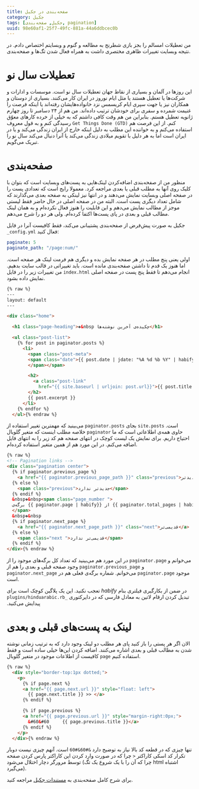 ```yaml
---
title: صفحه‌بندی در جکیل
category: جکیل
tags: [جکیل, صفحه‌بندی, pagination]
uuid: 98e60af1-25f7-49fc-881a-44a6ddbcec0b
---
```


من تعطیلات امسالم را بجز بازی شطرنج به مطالعه و گنوم و وبسایتم اختصاص دادم. در نتیجه وبسایت تغییرات ظاهری مختصری داشت به همراه فعال شدن تگ‌ها و صفحه‌بندی.

# تعطیلات سال نو
این روزها در آلمان و بسیاری از نقاط جهان تعطیلات سال نو است. موسسات و ادارات و شرکت‌ها یا تعطیل هستند یا مثل ایام نوروز در ایران کار می‌کنند. بسیاری از دوستان و همکاران نیز یا جهت سپری ایام کریسمس نزد خانواده‌هایشان رفته‌اند یا اینکه فرصت را غنیمت شمرده و سفری برای خودشان ترتیب داده‌اند. من هم از ۲۴ دسامبر تا روز چهارم ژانویه تعطیل هستم. بنابراین من هم وقت کافی داشتم که به خیلی از خرده کارهای معوّق رسیدگی کنم و به قول معروف `Get Things Done (GTD)` کنم. از این فرصت هم استفاده می‌کنم و به خواننده این مطلب به دلیل اینکه خارج از ایران زندگی می‌کند و یا در ایران است اما به هر دلیل با تقویم میلادی زندگی می‌کند یا آنرا دنبال می‌کند سال نو را تبریک می‌گویم.

# صفحه‌بندی
منظور من از صفحه‌بندی اضافه‌کردن لینک‌هایی به پست‌های وبسایت است که بتوان با کلیک روی آنها به مطلب قبلی یا بعدی مراجعه کرد. معمولا رایج است که تعدادی پست را در صفحه اصلی وبسایت نمایش می‌دهند و در انتها نیز لینکی به صفحه بعدی می‌گذارند که شامل تعداد دیگری پست است. البته من در صفحه اصلی در حال حاضر فقط لیستی موجز از مطالب نمایش می‌دهم و این قابلیت را هنوز فعال نکرده‌ام و به همان لینک مطالب قبلی و بعدی در پای پست‌ها اکتفا کرده‌ام. ولی هر دو را شرح می‌دهم.


جکیل به صورت پیش‌فرض از صفحه‌بندی پشتیبانی می‌کند، فقط کافیست آنرا در فایل `_config.yml` فعال کنید:

~~~yaml
paginate: 5
paginate_path: "/page:num/"
~~~

اولی یعنی پنج مطلب در هر صفحه نمایش بده و دیگری هم فرمت لینک هر صفحه است. اما هنوز یک قدم تا داشتن صفحه‌بندی مانده است. باید تغییراتی در قالب سایت بدهیم. من تغییرات زیر را در فایل `index.html` انجام می‌دهم تا فقط پنج پست در صفحه اصلی نمایش داده بشود.

~~~ html
{% raw %}
---
layout: default
---

<div class="home">

  <h1 class="page-heading">❖&nbsp چکیده‌ی آخرین نوشته‌ها</h1>

  <ul class="post-list">
    {% for post in paginator.posts %}
      <li>
        <span class="post-meta">
        <span class="date">{{ post.date | jdate: "%A %d %b %Y" | habify }}
        </span></span>

        <h2>
          <a class="post-link" 
            href="{{ site.baseurl | urljoin: post.url}}">{{ post.title }}</a>
        </h2>
        {{ post.excerpt }}
      </li>
    {% endfor %}
  </ul>{% endraw %}
~~~

می‌بینید که مهمترین تغییر استفاده از `paginator.posts` بجای `site.posts` است. خلاصه مطلب اینست که متغیر گلوبال `paginator` حاوی همه‌ی اطلاعاتی است که ما احتیاج داریم. برای نمایش یک لیست کوچک در انتهای صفحه هم کد زیر را به انتهای فایل اضافه می‌کنم. در این مورد هم از همین متغیر استفاده کرده‌ام.

~~~ html
{% raw %}
<!-- Pagination links -->
<div class="pagination center">
  {% if paginator.previous_page %}
    <a href="{{ paginator.previous_page_path }}" class="previous">جدیدتر</a>
  {% else %}
    <span class="previous">جدیدتر ندارد</span>
  {% endif %}
  &nbsp❖&nbsp<span class="page_number ">
  برگه‌ی {{ paginator.page | habify}} از {{ paginator.total_pages | habify}}
  </span> 
  &nbsp❖&nbsp
  {% if paginator.next_page %}
    <a href="{{ paginator.next_page_path }}" class="next">قدیمی‌تر</a>
  {% else %}
    <span class="next ">قدیمی‌تر ندارد</span>
  {% endif %}
</div>{% endraw %}
~~~

در این مورد هم می‌بینید که تعداد کل برگه‌های موجود را از `paginator.page` می‌خوانم و وجود صفحه قبلی و بعدی را هم از `paginator.previous_page` و `paginator.next_page` می‌خوانم. شماره برگه‌ی فعلی هم در `paginator.page` موجود است.

در ضمن از بکارگیری فیلتری بنام ‫‫_habify_ تعجب نکنید. این یک پلاگین کوچک است برای تبدیل کردن ارقام لاتین به معادل فارسی که در دایرکتوری `_plugins/hinduarabic.rb` پیدایش می‌کنید.


# لینک به پست‌های قبلی و بعدی
الان اگر هر پستی را باز کنید پای هر مطلب دو لینک وجود دارد که به ترتیب زمانی نوشته شدن به مطالب قبلی و بعدی اشاره می‌کنند. اضافه کردن این‌ها خیلی ساده است و فقط کافیست از اطلاعات موجود در متغیر گلوبال `page` استفاده کنیم.

~~~ html
{% raw %}
  <div style="border-top:1px dotted;">
    <p>
      {% if page.next %}
      <a href="{{ page.next.url }}" style="float: left"> 
        {{ page.next.title }} >> </a>
      {% endif %}

      {% if page.previous %}
      <a href="{{ page.previous.url }}" style="margin-right:0px;">
        &#60&#60	 {{ page.previous.title }}</a>
      {% endif %}
    </p>
  </div>{% endraw %}
~~~

تنها چیزی که در قطعه کد بالا نیاز به توضیح دارد `&#60&#60` است. آنهم چیزی نیست دوبار تکرار کد اسکی کاراکتر `<` چرا که در صورت وارد کردن این کاراکتر پارس کردن صفحه توسط مرورگر دچار اختلال می‌شود (چرا که آن را با یک شروع یک تگ html اشتباه می‌گیرد).


برای شرح کامل صفحه‌بندی به [مستندات جکیل](http://jekyllrb.com/docs/pagination/) مراجعه کنید.
